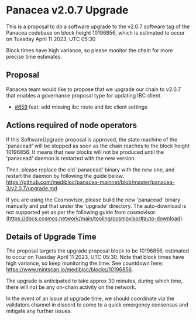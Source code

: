 # Panacea v2.0.7 Upgrade

This is a proposal to do a software upgrade to the v2.0.7 software tag of the Panacea codebase on block height 10196856, which is estimated to occur on Tuesday April 11 2023, UTC 05:30

Block times have high variance, so please monitor the chain for more precise time estimates.


## Proposal

Panacea team would like to propose that we upgrade our chain to v2.0.7 that enables a governance proposal type for updating IBC client.

- [\#659](https://github.com/medibloc/panacea-core/pull/659) feat: add missing ibc route and ibc client settings


## Actions required of node operators

If this SoftwareUpgrade proposal is approved, the state machine of the 'panacead' will be stopped as soon as the chain reaches to the block height 10196856.
It means that new blocks will not be produced until the 'panacead' daemon is restarted with the new version.

Then, please replace the old 'panacead' binary with the new one, and restart the daemon by following the guide below.
https://github.com/medibloc/panacea-mainnet/blob/master/panacea-3/v2.0.7/upgrade.md

If you are using the Cosmovisor, please build the new 'panacead' binary manually and put that under the 'upgrade' directory. The auto-download is not supported yet as per the following guide from cosmovisor.(https://docs.cosmos.network/main/tooling/cosmovisor#auto-download).


## Details of Upgrade Time

The proposal targets the upgrade proposal block to be 10196856, estimated to occur on Tuesday April 11 2023, UTC 05:30. Note that block times have high variance, so keep monitoring the time. See countdown here: https://www.mintscan.io/medibloc/blocks/10196856.

The upgrade is anticipated to take approx 30 minutes, during which time, there will not be any on-chain activity on the network.

In the event of an issue at upgrade time, we should coordinate via the validators channel in discord to come to a quick emergency consensus and mitigate any further issues.
